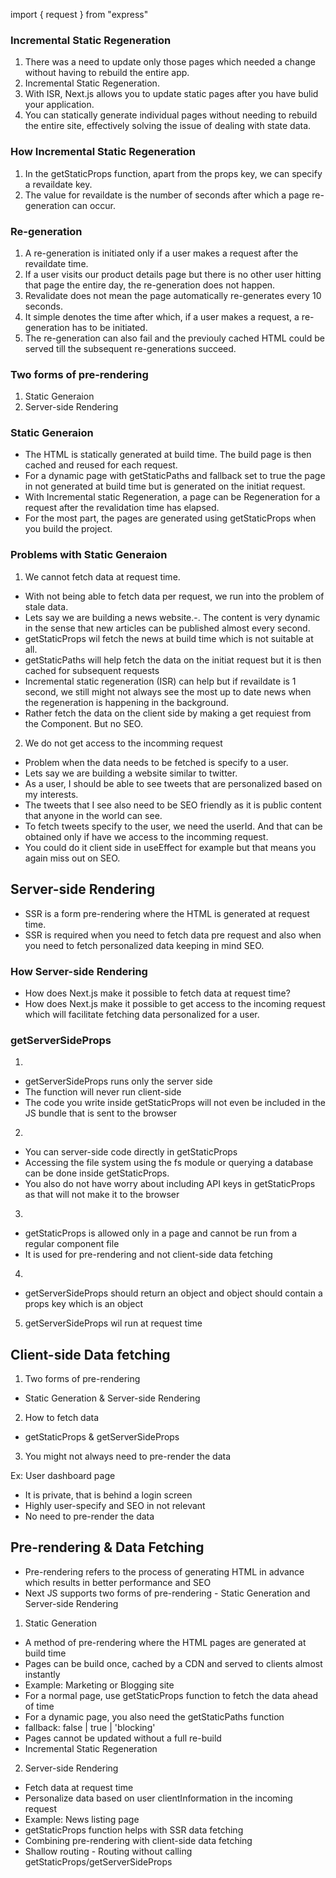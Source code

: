 import { request } from "express"

### Incremental Static Regeneration
1. There was a need to update only those pages which needed a change without having to rebuild the entire app.
2. Incremental Static Regeneration.
3. With ISR, Next.js allows you to update static pages after you have bulid your application.
4. You can statically generate individual pages without needing to rebuild the entire site, effectively solving the issue of dealing with state data.

### How Incremental Static Regeneration
1. In the getStaticProps function, apart from the props key, we can specify a revaildate key.
2. The value for revaildate is the number of seconds after which a page re-generation can occur.

### Re-generation
1. A re-generation is initiated only if a user makes a request after the revaildate time.
2. If a user visits our product details page but there is no other user hitting that page the entire day, the re-generation does not happen.
3. Revalidate does not mean the page automatically re-generates every 10 seconds.
4. It simple denotes the time after which, if a user makes a request, a re-generation has to be initiated.
5. The re-generation can also fail and the previouly cached HTML could be served till the subsequent re-generations succeed.

### Two forms of pre-rendering 
1. Static Generaion
2. Server-side Rendering

### Static Generaion

- The HTML is statically generated at build time. The build page is then cached and reused for each request.
- For a dynamic page with getStaticPaths and fallback set to true the page in not generated at build time but is generated on the initiat request.
- With Incremental static Regeneration, a page can be Regeneration for a request after the revalidation time has elapsed.
- For the most part, the pages are generated using getStaticProps when you build the project.

### Problems with Static Generaion

1. We cannot fetch data at request time.

- With not being able to fetch data per request, we run into the problem of stale data.
- Lets say we are building a news website.-. The content is very dynamic in the sense that new articles can be published almost every second.
- getStaticProps wil fetch the news at build time which is not suitable at all.
- getStaticPaths will help fetch the data on the initiat request but it is then cached for subsequent requests
- Incremental static regeneration (ISR) can help but if revaildate is 1 second, we still might not always see the most up to date news when the regeneration is happening in the background.
- Rather fetch the data on the client side by making a get requiest from the Component. But no SEO.

2. We do not get access to the incomming request

- Problem when the data needs to be fetched is specify to a user.
- Lets say we are building a website similar to twitter.
- As a user, I should be able to see tweets that are personalized based on my interests.
- The tweets that I see also need to be SEO friendly as it is public content that anyone in the world can see.
- To fetch tweets specify to the user, we need the userId. And that can be obtained only if have we access to the incomming request.
- You could do it client side in useEffect for example but that means you again miss out on SEO.

## Server-side Rendering
- SSR is a form pre-rendering where the HTML is generated at request time.
- SSR is required when you need to fetch data pre request and also when you need to fetch personalized data keeping in mind SEO.

### How Server-side Rendering

- How does Next.js make it possible to fetch data at request time?
- How does Next.js make it possible to get access to the incoming request which will facilitate fetching data personalized for a user.

### getServerSideProps

1.
- getServerSideProps runs only the server side
- The function will never run client-side
- The code you write inside getStaticProps will not even be included in the JS bundle that is sent to the browser

2.
- You can server-side code directly in getStaticProps
- Accessing the file system using the fs module or querying a database can be done inside getStaticProps.
- You also do not have worry about including API keys in getStaticProps as that will not make it to the browser

3.
- getStaticProps is allowed only in a page and cannot be run from a regular component file
- It is used for pre-rendering and not client-side data fetching

4.
- getServerSideProps should return an object and object should contain a props key which is an object

5. getServerSideProps wil run at request time

## Client-side Data fetching

1. Two forms of pre-rendering
- Static Generation & Server-side Rendering

2. How to fetch data
- getStaticProps & getServerSideProps

3. You might not always need to pre-render the data

Ex: User dashboard page

- It is private, that is behind a login screen
- Highly user-specify and SEO in not relevant
- No need to pre-render the data

## Pre-rendering & Data Fetching

- Pre-rendering refers to the process of generating HTML in advance which results in better performance and SEO
- Next JS supports two forms of pre-rendering - Static Generation and Server-side Rendering

1. Static Generation

- A method of pre-rendering where the HTML pages are generated at build time
- Pages can be build once, cached by a CDN and served to clients almost instantly
- Example: Marketing or Blogging site
- For a normal page, use getStaticProps function to fetch the data ahead of time
- For a dynamic page, you also need the getStaticPaths function
- fallback: false | true | 'blocking'
- Pages cannot be updated without a full re-build
- Incremental Static Regeneration

2. Server-side Rendering

- Fetch data at request time
- Personalize data based on user clientInformation in the incoming request
- Example: News listing page
- getStaticProps function helps with SSR data fetching
- Combining pre-rendering with client-side data fetching
- Shallow routing - Routing without calling getStaticProps/getServerSideProps